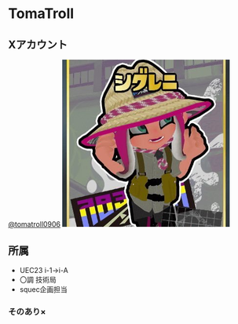 # TomaTroll

## Xアカウント
[@tomatroll0906](https://x.com/tomatroll0906)
![](./Xicon.jpg)

## 所属
- UEC23 i-1→i-A
- 〇調 技術局
- squec企画担当

### そのあり×